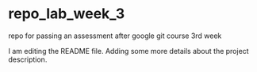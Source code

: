 # repo_lab_week_3
repo for passing an assessment after google git course 3rd week

I am editing the README file. Adding some more details about the project description.
